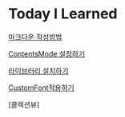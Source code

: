 # Today I Learned


[마크다운 작성방법](https://gist.github.com/ihoneymon/652be052a0727ad59601)


[ContentsMode 설정하기](https://miley.tistory.com/3)

[라이브러리 설치하기](https://miley.tistory.com/4)

[CustomFont적용하기](https://miley.tistory.com/5)

[콜렉션뷰]
